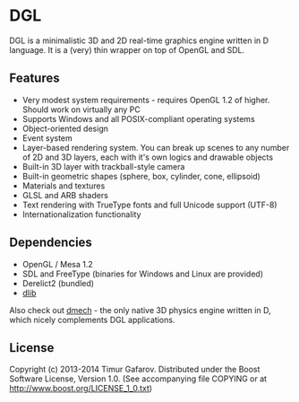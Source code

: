 DGL
===
DGL is a minimalistic 3D and 2D real-time graphics engine written in D language. It is a (very) thin wrapper on top of OpenGL and SDL.

Features
--------
* Very modest system requirements - requires OpenGL 1.2 of higher. Should work on virtually any PC
* Supports Windows and all POSIX-compliant operating systems 
* Object-oriented design
* Event system
* Layer-based rendering system. You can break up scenes to any number of 2D and 3D layers, each with it's own logics and drawable objects
* Built-in 3D layer with trackball-style camera
* Built-in geometric shapes (sphere, box, cylinder, cone, ellipsoid)
* Materials and textures
* GLSL and ARB shaders
* Text rendering with TrueType fonts and full Unicode support (UTF-8)
* Internationalization functionality

Dependencies
------------
* OpenGL / Mesa 1.2
* SDL and FreeType (binaries for Windows and Linux are provided)
* Derelict2 (bundled)
* [dlib](http://github.com/gecko0307/dlib)

Also check out [dmech](http://github.com/gecko0307/dmech) - the only native 3D physics engine written in D, which nicely complements DGL applications.

License
-------
Copyright (c) 2013-2014 Timur Gafarov. Distributed under the Boost Software License, Version 1.0. (See accompanying file COPYING or at http://www.boost.org/LICENSE_1_0.txt)

